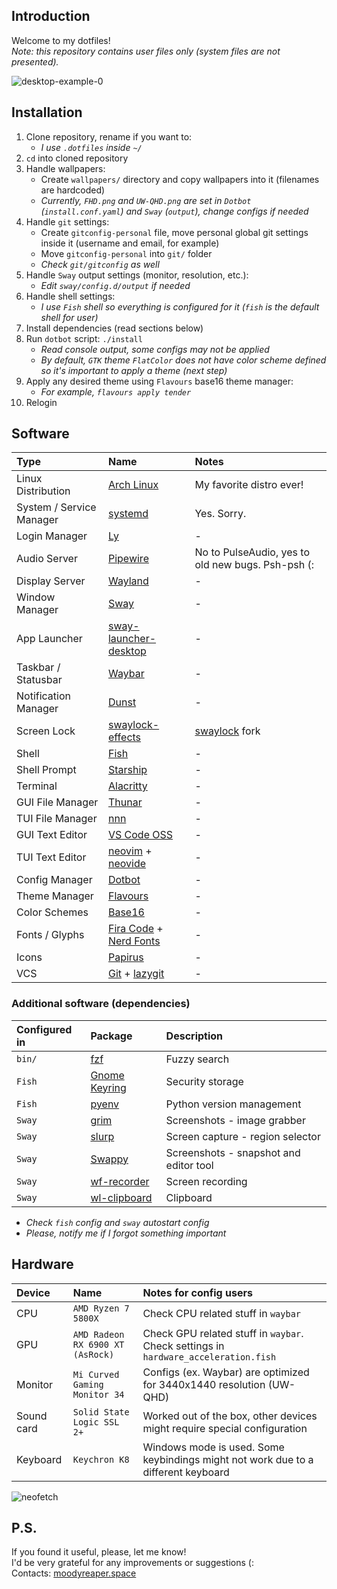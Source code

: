 ## Introduction

Welcome to my dotfiles!  
_Note: this repository contains user files only (system files are not presented)._

![desktop-example-0](https://user-images.githubusercontent.com/16370497/188315613-907149c8-1397-4a80-880f-8ae73754b091.png)

## Installation

1. Clone repository, rename if you want to:
   - _I use `.dotfiles` inside `~/`_
2. `cd` into cloned repository
3. Handle wallpapers:
   - Create `wallpapers/` directory and copy wallpapers into it (filenames are hardcoded)
   - _Currently, `FHD.png` and `UW-QHD.png` are set in `Dotbot` (`install.conf.yaml`) and `Sway` (`output`), change configs if needed_
4. Handle `git` settings:
   - Create `gitconfig-personal` file, move personal global git settings inside it (username and email, for example)
   - Move `gitconfig-personal` into `git/` folder
   - _Check `git/gitconfig` as well_
5. Handle `Sway` output settings (monitor, resolution, etc.):
   - _Edit `sway/config.d/output` if needed_
6. Handle shell settings:
   - _I use `Fish` shell so everything is configured for it (`fish` is the default shell for user)_
7. Install dependencies (read sections below)
8. Run `dotbot` script: `./install`
   - _Read console output, some configs may not be applied_
   - _By default, `GTK` theme `FlatColor` does not have color scheme defined so it's important to apply a theme (next step)_
9. Apply any desired theme using `Flavours` base16 theme manager:
   - _For example, `flavours apply tender`_
10. Relogin

## Software

| Type                     | Name                                                                                      | Notes                                               |
| :----------------------- | :---------------------------------------------------------------------------------------- | :-------------------------------------------------- |
| Linux Distribution       | [Arch Linux](https://archlinux.org)                                                       | My favorite distro ever!                            |
| System / Service Manager | [systemd](https://systemd.io)                                                             | Yes. Sorry.                                         |
| Login Manager            | [Ly](https://github.com/fairyglade/ly)                                                    | -                                                   |
| Audio Server             | [Pipewire](https://pipewire.org)                                                          | No to PulseAudio, yes to old new bugs. Psh-psh (:   |
| Display Server           | [Wayland](https://wayland.freedesktop.org)                                                | -                                                   |
| Window Manager           | [Sway](https://swaywm.org)                                                                | -                                                   |
| App Launcher             | [sway-launcher-desktop](https://github.com/Biont/sway-launcher-desktop)                   | -                                                   |
| Taskbar / Statusbar      | [Waybar](https://github.com/Alexays/Waybar)                                               | -                                                   |
| Notification Manager     | [Dunst](https://dunst-project.org)                                                        | -                                                   |
| Screen Lock              | [swaylock-effects](https://github.com/jirutka/swaylock-effects)                           | [swaylock](https://github.com/swaywm/swaylock) fork |
| Shell                    | [Fish](https://fishshell.com)                                                             | -                                                   |
| Shell Prompt             | [Starship](https://starship.rs)                                                           | -                                                   |
| Terminal                 | [Alacritty](https://alacritty.org)                                                        | -                                                   |
| GUI File Manager         | [Thunar](https://docs.xfce.org/xfce/thunar)                                               | -                                                   |
| TUI File Manager         | [nnn](https://github.com/jarun/nnn)                                                       | -                                                   |
| GUI Text Editor          | [VS Code OSS](https://github.com/microsoft/vscode)                                        | -                                                   |
| TUI Text Editor          | [neovim](https://neovim.io) + [neovide](https://neovide.dev)                              | -                                                   |
| Config Manager           | [Dotbot](https://github.com/anishathalye/dotbot)                                          | -                                                   |
| Theme Manager            | [Flavours](https://github.com/Misterio77/flavours)                                        | -                                                   |
| Color Schemes            | [Base16](https://github.com/chriskempson/base16)                                          | -                                                   |
| Fonts / Glyphs           | [Fira Code](https://github.com/tonsky/FiraCode) + [Nerd Fonts](https://www.nerdfonts.com) | -                                                   |
| Icons                    | [Papirus](https://github.com/PapirusDevelopmentTeam/papirus-icon-theme)                   | -                                                   |
| VCS                      | [Git](https://git-scm.com) + [lazygit](https://github.com/jesseduffield/lazygit)          | -                                                   |

### Additional software (dependencies)

| Configured in | Package                                                       | Description                            |
| :------------ | :------------------------------------------------------------ | :------------------------------------- |
| `bin/`        | [fzf](https://github.com/junegunn/fzf)                        | Fuzzy search                           |
| `Fish`        | [Gnome Keyring](https://wiki.gnome.org/Projects/GnomeKeyring) | Security storage                       |
| `Fish`        | [pyenv](https://github.com/pyenv/pyenv)                       | Python version management              |
| `Sway`        | [grim](https://github.com/emersion/grim)                      | Screenshots - image grabber            |
| `Sway`        | [slurp](https://github.com/emersion/slurp)                    | Screen capture - region selector       |
| `Sway`        | [Swappy](https://github.com/jtheoof/swappy)                   | Screenshots - snapshot and editor tool |
| `Sway`        | [wf-recorder](https://github.com/ammen99/wf-recorder)         | Screen recording                       |
| `Sway`        | [wl-clipboard](https://github.com/bugaevc/wl-clipboard)       | Clipboard                              |

- _Check `fish` config and `sway` autostart config_
- _Please, notify me if I forgot something important_

## Hardware

| Device     | Name                             | Notes for config users                                                              |
| :--------- | :------------------------------- | :---------------------------------------------------------------------------------- |
| CPU        | `AMD Ryzen 7 5800X`              | Check CPU related stuff in `waybar`                                                 |
| GPU        | `AMD Radeon RX 6900 XT (AsRock)` | Check GPU related stuff in `waybar`. Check settings in `hardware_acceleration.fish` |
| Monitor    | `Mi Curved Gaming Monitor 34`    | Configs (ex. Waybar) are optimized for 3440x1440 resolution (UW-QHD)                |
| Sound card | `Solid State Logic SSL 2+`       | Worked out of the box, other devices might require special configuration            |
| Keyboard   | `Keychron K8`                    | Windows mode is used. Some keybindings might not work due to a different keyboard   |

![neofetch](https://user-images.githubusercontent.com/16370497/188314845-544f3077-984f-4455-936c-c474eaacd11f.png)

## P.S.

If you found it useful, please, let me know!  
I'd be very grateful for any improvements or suggestions (:  
Contacts: [moodyreaper.space](https://moodyreaper.space)
